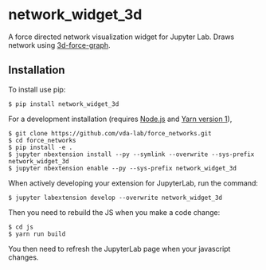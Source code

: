 # network_widget_3d

A force directed network visualization widget for Jupyter Lab. Draws network
using [3d-force-graph](https://github.com/vasturiano/3d-force-graph).

## Installation

To install use pip:

    $ pip install network_widget_3d

For a development installation (requires [Node.js](https://nodejs.org) and [Yarn
version 1](https://classic.yarnpkg.com/)),

    $ git clone https://github.com/vda-lab/force_networks.git
    $ cd force_networks
    $ pip install -e .
    $ jupyter nbextension install --py --symlink --overwrite --sys-prefix network_widget_3d
    $ jupyter nbextension enable --py --sys-prefix network_widget_3d

When actively developing your extension for JupyterLab, run the command:

    $ jupyter labextension develop --overwrite network_widget_3d

Then you need to rebuild the JS when you make a code change:

    $ cd js
    $ yarn run build

You then need to refresh the JupyterLab page when your javascript changes.
